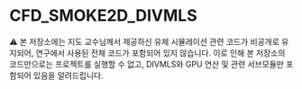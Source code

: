 # CFD_SMOKE2D_DIVMLS
⚠️ 본 저장소에는 지도 교수님께서 제공하신 유체 시뮬레이션 관련 코드가 비공개로 유지되어, 연구에서 사용된 전체 코드가 포함되어 있지 않습니다.
이로 인해 본 저장소의 코드만으로는 프로젝트를 실행할 수 없고, DIVMLS와 GPU 연산 및 관련 서브모듈만 포함되어 있음을 알려드립니다.
